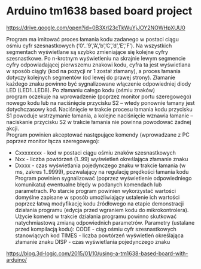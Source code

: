 # Arduino tm1638 based board project

https://drive.google.com/open?id=0B3Xrl23cTkWuYjJOY2NOWHpXUU0

Program  ma  imitować  proces  łamania  kodu  zadanego  w  postaci  ciągu  ośmiu  cyfr 
szesnastkowych (‘0’..’9’,’A’,’b’,’C’,’d’,’E’,’F’). Na wszystkich segmentach wyświetlane są szybko 
zmieniające się kolejne cyfry szesnastkowe. Po  n-krotnym wyświetleniu na skrajnie lewym 
segmencie  cyfry  odpowiadającej  pierwszemu  znakowi  kodu,  cyfra  ta  jest  wyświetlana  w 
sposób  ciągły  (kod  na  pozycji  nr  1  został  złamany),  a  proces  łamania  dotyczy  kolejnych 
segmentów (od lewej do prawej strony). Złamanie każdego znaku powinno być sygnalizowane 
włączenie odpowiedniej diody LED (LED1..LED8). Po złamaniu całego kodu (ośmiu znaków)   
program oczekuje na wprowadzenie (poprzez monitor portu szeregowego) nowego kodu lub 
na naciśnięcie przycisku S2 – wtedy ponownie łamany jest dotychczasowy kod. Naciśnięcie w 
trakcie  procesu  łamania  kodu  przycisku  S1  powoduje  wstrzymanie  łamania,  a  kolejne 
naciśnięcie  wznawia  łamanie  –  naciskanie  przycisku  S2  w  trakcie  łamania  nie  powinna 
powodować żadnej akcji.  
Program powinien akceptować następujące komendy (wprowadzane z PC poprzez monitor 
łącza szeregowego): 
* Cxxxxxxxx  - kod w postaci ciągu ośmiu znaków szesnastkowych 
* Nxx    - liczba powtórzeń (1..99) wyświetleń określająca złamanie znaku 
* Dxxxx    - czas wyświetlania pojedynczego znaku w trakcie łamania (w ms, zakres 1..9999), pozwalający na regulację prędkości łamania kodu 
Program  powinien  sygnalizować  (poprzez  wyświetlenie  odpowiedniego  komunikatu) 
ewentualne błędy w podanych komendach lub parametrach. 
Po  starcie  program  powinien  wykorzystać  wartości  domyślne  zapisane  w  sposób 
umożliwiający ustalenie ich wartości poprzez łatwą modyfikację kodu źródłowego na etapie 
demonstracji działania programu (edycja przed wgraniem kodu do mikrokontrolera). 
Użycie  komend  w trakcie działania  programu powinno  skutkować natychmiastową  zmianą 
odpowiednich parametrów. 
Parametry (ustalane przed kompilacją kodu): 
CODE  - ciąg ośmiu cyfr szesnastkowych stanowiących kod 
TIMES - liczba powtórzeń wyświetleń określająca złamanie znaku 
DISP  - czas wyświetlania pojedynczego znaku 

https://blog.3d-logic.com/2015/01/10/using-a-tm1638-based-board-with-arduino/
